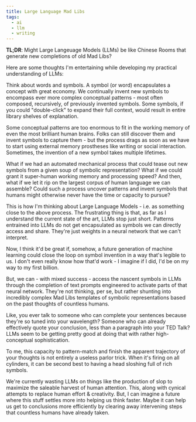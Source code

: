 ```yaml
---
title: Large Language Mad Libs
tags:
  - ai
  - llm
  - writing
---
```


**TL;DR**: Might Large Langeuage Models (LLMs) be like Chinese Rooms that generate new completions of old Mad Libs?

<!--more-->

Here are some thoughts I'm entertaining while developing my practical understanding of LLMs:

Think about words and symbols. A symbol (or word) encapsulates a concept with great economy. We continually invent new symbols to encompass ever more complex conceptual patterns - most often composed, recursively, of previously invented symbols. Some symbols, if you could "double-click" to expand their full context, would result in entire library shelves of explanation.

Some conceptual patterns are too enormous to fit in the working memory of even the most brilliant human brains. Folks can still discover them and invent symbols to capture them - but the process drags as soon as we have to start using external memory prostheses like writing or social interaction. Sometimes, the invention of a new symbol takes multiple lifetimes.

What if we had an automated mechanical process that could tease out new symbols from a given soup of symbolic representation? What if we could grant it super-human working memory and processing speed? And then, what if we let it rip on the largest corpus of human language we can assemble? Could such a process uncover patterns and invent symbols that humans might otherwise never have the time or capacity to pursue?

This is how I'm thinking about Large Language Models - i.e. as something close to the above process. The frustrating thing is that, as far as I understand the current state of the art, LLMs stop just short. Patterns entrained into LLMs do not get encapsulated as symbols we can directly access and share. They're just weights in a neural network that we can't interpret.

Now, I think it'd be great if, somehow, a future generation of machine learning could close the loop on symbol invention in a way that's legible to us. I don't even really know how that'd work - I imagine if I did, I'd be on my way to my first billion.

But, we can - with mixed success - access the nascent symbols in LLMs through the completion of text prompts engineered to activate parts of that neural network. They're not thinking, per se, but rather shunting into incredibly complex Mad Libs templates of symbolic representations based on the past thoughts of countless humans.

Like, you ever talk to someone who can complete your sentences because they're so tuned into your wavelength? Someone who can already effectively quote your conclusion, less than a paragraph into your TED Talk? LLMs seem to be getting pretty good at doing that with rather high-conceptual sophistication.

To me, this capacity to pattern-match and finish the apparent trajectory of your thoughts is not entirely a useless parlor trick. When it's firing on all cylinders, it can be second best to having a head sloshing full of rich symbols.

We're currently wasting LLMs on things like the production of slop to maximize the saleable harvest of human attention. This, along with cynical attempts to replace human effort & creativity. But, I can imagine a future where this stuff settles more into helping us think faster. Maybe it can help us get to conclusions more efficiently by clearing away intervening steps that countless humans have already taken.

